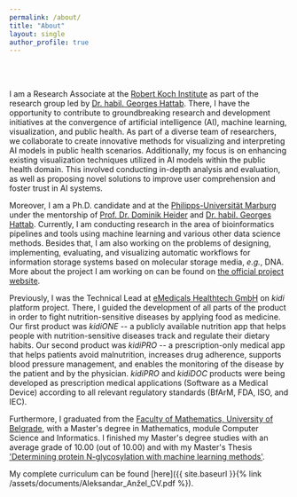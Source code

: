 ```yaml
---
permalink: /about/
title: "About"
layout: single
author_profile: true
---
```


<br>
<br>

I am a Research Associate at the [Robert Koch Institute](https://www.rki.de/EN/Home/homepage_node.html) as part of the research group led by [Dr. habil. Georges Hattab](https://visualization.group/hattab/). There, I have the opportunity to contribute to groundbreaking research and development initiatives at the convergence of artificial intelligence (AI), machine learning, visualization, and public health. As part of a diverse team of researchers, we collaborate to create innovative methods for visualizing and interpreting AI models in public health scenarios. Additionally, my focus is on enhancing existing visualization techniques utilized in AI models within the public health domain. This involved conducting in-depth analysis and evaluation, as well as proposing novel solutions to improve user comprehension and foster trust in AI systems.

Moreover, I am a Ph.D. candidate and at the [Philipps-Universität Marburg](https://www.uni-marburg.de/en) under the mentorship of [Prof. Dr. Dominik Heider](http://heiderlab.de/?page_id=146) and [Dr. habil. Georges Hattab](https://visualization.group/hattab/). Currently, I am conducting research in the area of bioinformatics pipelines and tools using machine learning and various other data science methods. Besides that, I am also working on the problems of designing, implementing, evaluating, and visualizing automatic workflows for information storage systems based on molecular storage media, _e.g._, DNA. More about the project I am working on can be found on [the official project website](https://mosla.mathematik.uni-marburg.de/gb/).

Previously, I was the Technical Lead at [eMedicals Healthtech GmbH](https://emedicals.de/) on _kidi_ platform project. There, I guided the development of all parts of the product in order to fight nutrition-sensitive diseases by applying food as medicine. Our first product was _kidiONE_ -- a publicly available nutrition app that helps people with nutrition-sensitive diseases track and regulate their dietary habits. Our second product was _kidiPRO_ -- a prescription-only medical app that helps patients avoid malnutrition, increases drug adherence, supports blood pressure management, and enables the monitoring of the disease by the patient and by the physician. _kidiPRO_ and _kidiDOC_ products were being developed as prescription medical applications (Software as a Medical Device) according to all relevant regulatory standards (BfArM, FDA, ISO, and IEC).

Furthermore, I graduated from the [Faculty of Mathematics, University of Belgrade](http://www.matf.bg.ac.rs/eng/), with a Master's degree in Mathematics, module Computer Science and Informatics. I finished my Master's degree studies with an average grade of 10.00 (out of 10.00) and with my Master's Thesis ['Determining protein N-glycosylation with machine learning methods'](http://elibrary.matf.bg.ac.rs/handle/123456789/5013?show=full).


My complete curriculum can be found [here]({{ site.baseurl }}{% link /assets/documents/Aleksandar_Anžel_CV.pdf %}).

